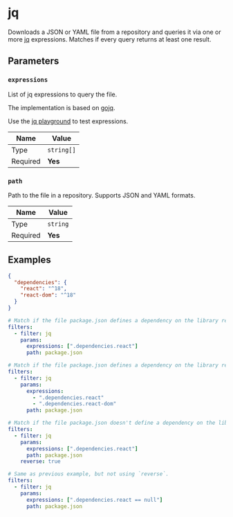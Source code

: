 # jq

Downloads a JSON or YAML file from a repository and queries it via one or more [jq](https://jqlang.github.io/jq/) expressions.
Matches if every query returns at least one result.

## Parameters

### `expressions`

List of jq expressions to query the file.

The implementation is based on [gojq](https://github.com/itchyny/gojq).

Use the [jq playground](https://jqplay.org/) to test expressions.

| Name     | Value      |
| -------- | ---------- |
| Type     | `string[]` |
| Required | **Yes**    |

### `path`

Path to the file in a repository.
Supports JSON and YAML formats.

| Name     | Value    |
| -------- | -------- |
| Type     | `string` |
| Required | **Yes**  |

## Examples

```json title="package.json"
{
  "dependencies": {
    "react": "^18",
    "react-dom": "^18"
  }
}
```

```yaml
# Match if the file package.json defines a dependency on the library react.
filters:
  - filter: jq
    params:
      expressions: [".dependencies.react"]
      path: package.json
```

```yaml
# Match if the file package.json defines a dependency on the library react and react-dom.
filters:
  - filter: jq
    params:
      expressions:
        - ".dependencies.react"
        - ".dependencies.react-dom"
      path: package.json
```

```yaml
# Match if the file package.json doesn't define a dependency on the library react.
filters:
  - filter: jq
    params:
      expressions: [".dependencies.react"]
      path: package.json
    reverse: true
```

```yaml
# Same as previous example, but not using `reverse`.
filters:
  - filter: jq
    params:
      expressions: [".dependencies.react == null"]
      path: package.json
```
